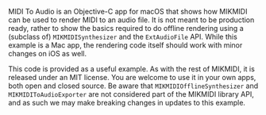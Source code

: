 MIDI To Audio is an Objective-C app for macOS that shows how MIKMIDI can be used to render MIDI to an audio file. It is not meant to be production ready, rather to show the basics required to do offline rendering using a (subclass of) `MIKMIDISynthesizer` and the `ExtAudioFile` API. While this example is a Mac app, the rendering code itself should work with minor changes on iOS as well.

This code is provided as a useful example. As with the rest of MIKMIDI, it is released under an MIT license. You are welcome to use it in your own apps, both open and closed source. Be aware that `MIKMIDIOfflineSynthesizer` and `MIKMIDIToAudioExporter` are not considered part of the MIKMIDI library API, and as such we may make breaking changes in updates to this example.
